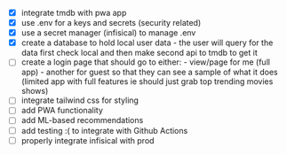 - [x] integrate tmdb with pwa app
- [x] use .env for a keys and secrets (security related)
- [x] use a secret manager (infisical) to manage .env
- [x] create a database to hold local user data
        - the user will query for the data first check local and then make
          second api to tmdb to get it
- [ ] create a login page that should go to either:
        - view/page for me (full app)
        - another for guest so that they can see a sample of what it does
          (limited app with full features ie should just grab top trending
          movies shows)
- [ ] integrate tailwind css for styling
- [ ] add PWA functionality
- [ ] add ML-based recommendations
- [ ] add testing :( to integrate with Github Actions
- [ ] properly integrate infisical with prod
